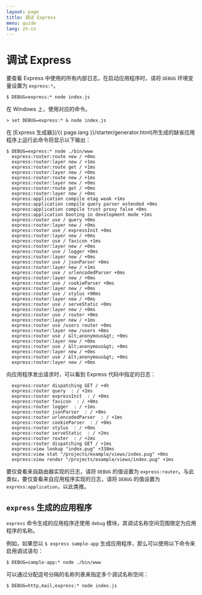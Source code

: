 ```yaml
---
layout: page
title: 调试 Express
menu: guide
lang: zh-cn
---
```


# 调试 Express

要查看 Express 中使用的所有内部日志，在启动应用程序时，请将 `DEBUG` 环境变量设置为 `express:*`。

```console
$ DEBUG=express:* node index.js
```

在 Windows 上，使用对应的命令。

```console
> set DEBUG=express:* & node index.js
```

在 [Express 生成器](/{{ page.lang }}/starter/generator.html)所生成的缺省应用程序上运行此命令将显示以下输出：

```console
$ DEBUG=express:* node ./bin/www
  express:router:route new / +0ms
  express:router:layer new / +1ms
  express:router:route get / +1ms
  express:router:layer new / +0ms
  express:router:route new / +1ms
  express:router:layer new / +0ms
  express:router:route get / +0ms
  express:router:layer new / +0ms
  express:application compile etag weak +1ms
  express:application compile query parser extended +0ms
  express:application compile trust proxy false +0ms
  express:application booting in development mode +1ms
  express:router use / query +0ms
  express:router:layer new / +0ms
  express:router use / expressInit +0ms
  express:router:layer new / +0ms
  express:router use / favicon +1ms
  express:router:layer new / +0ms
  express:router use / logger +0ms
  express:router:layer new / +0ms
  express:router use / jsonParser +0ms
  express:router:layer new / +1ms
  express:router use / urlencodedParser +0ms
  express:router:layer new / +0ms
  express:router use / cookieParser +0ms
  express:router:layer new / +0ms
  express:router use / stylus +90ms
  express:router:layer new / +0ms
  express:router use / serveStatic +0ms
  express:router:layer new / +0ms
  express:router use / router +0ms
  express:router:layer new / +1ms
  express:router use /users router +0ms
  express:router:layer new /users +0ms
  express:router use / &lt;anonymous&gt; +0ms
  express:router:layer new / +0ms
  express:router use / &lt;anonymous&gt; +0ms
  express:router:layer new / +0ms
  express:router use / &lt;anonymous&gt; +0ms
  express:router:layer new / +0ms
```

向应用程序发出请求时，可以看到 Express 代码中指定的日志：

```console
  express:router dispatching GET / +4h
  express:router query  : / +2ms
  express:router expressInit  : / +0ms
  express:router favicon  : / +0ms
  express:router logger  : / +1ms
  express:router jsonParser  : / +0ms
  express:router urlencodedParser  : / +1ms
  express:router cookieParser  : / +0ms
  express:router stylus  : / +0ms
  express:router serveStatic  : / +2ms
  express:router router  : / +2ms
  express:router dispatching GET / +1ms
  express:view lookup "index.pug" +338ms
  express:view stat "/projects/example/views/index.pug" +0ms
  express:view render "/projects/example/views/index.pug" +1ms
```

要仅查看来自路由器实现的日志，请将 `DEBUG` 的值设置为 `express:router`。与此类似，要仅查看来自应用程序实现的日志，请将 `DEBUG` 的值设置为 `express:application`，以此类推。

## `express` 生成的应用程序

`express` 命令生成的应用程序还使用 `debug` 模块，其调试名称空间范围限定为应用程序的名称。

例如，如果您以 `$ express sample-app` 生成应用程序，那么可以使用以下命令来启用调试语句：

```console
$ DEBUG=sample-app:* node ./bin/www
```

可以通过分配逗号分隔的名称列表来指定多个调试名称空间：

```console
$ DEBUG=http,mail,express:* node index.js
```
